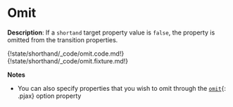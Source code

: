 # Omit

__Description__: If a `shortand` target property value is `false`, the property is omitted from the transition properties.

{!state/shorthand/_code/omit.code.md!}
{!state/shorthand/_code/omit.fixture.md!}

__Notes__

+ You can also specify properties that you wish to omit through the [`omit`](./../state/specific-option.md#omit){: .pjax} option property

<div class="cf"></div>
<div class="end"></div>

